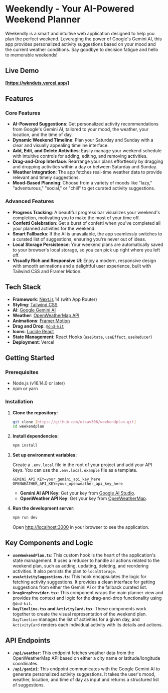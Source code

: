 # Weekendly - Your AI-Powered Weekend Planner

Weekendly is a smart and intuitive web application designed to help you plan the perfect weekend. Leveraging the power of Google's Gemini AI, this app provides personalized activity suggestions based on your mood and the current weather conditions. Say goodbye to decision fatigue and hello to memorable weekends!

## Live Demo

**[https://wknduts.vercel.app/]**

## Features

### Core Features

* **AI-Powered Suggestions**: Get personalized activity recommendations from Google's Gemini AI, tailored to your mood, the weather, your location, and the time of day.
* **Dynamic Weekend Timeline**: Plan your Saturday and Sunday with a clear and visually appealing timeline interface.
* **Add, Edit, and Delete Activities**: Easily manage your weekend schedule with intuitive controls for adding, editing, and removing activities.
* **Drag-and-Drop Interface**: Rearrange your plans effortlessly by dragging and dropping activities within a day or between Saturday and Sunday.
* **Weather Integration**: The app fetches real-time weather data to provide relevant and timely suggestions.
* **Mood-Based Planning**: Choose from a variety of moods like "lazy," "adventurous," "social," or "chill" to get curated activity suggestions.

### Advanced Features

* **Progress Tracking**: A beautiful progress bar visualizes your weekend's completion, motivating you to make the most of your time off.
* **Confetti Celebration**: Get a burst of confetti when you've completed all your planned activities for the weekend.
* **Smart Fallbacks**: If the AI is unavailable, the app seamlessly switches to a curated list of suggestions, ensuring you're never out of ideas.
* **Local Storage Persistence**: Your weekend plans are automatically saved to your browser's local storage, so you can pick up right where you left off.
* **Visually Rich and Responsive UI**: Enjoy a modern, responsive design with smooth animations and a delightful user experience, built with Tailwind CSS and Framer Motion.

## Tech Stack

* **Framework**: [Next.js](https://nextjs.org/) 14 (with App Router)
* **Styling**: [Tailwind CSS](https://tailwindcss.com/)
* **AI**: [Google Gemini AI](https://ai.google.dev/)
* **Weather**: [OpenWeatherMap API](https://openweathermap.org/api)
* **Animations**: [Framer Motion](https://www.framer.com/motion/)
* **Drag and Drop**: [`@dnd-kit`](https://dndkit.com/)
* **Icons**: [Lucide React](https://lucide.dev/)
* **State Management**: React Hooks (`useState`, `useEffect`, `useReducer`)
* **Deployment**: Vercel

## Getting Started

### Prerequisites

* Node.js (v16.14.0 or later)
* npm or yarn

### Installation

1.  **Clone the repository:**
    ```bash
    git clone [https://github.com/utsav306/weekendplan.git]
    cd weekendplan
    ```
2.  **Install dependencies:**
    ```bash
    npm install
    ```
3.  **Set up environment variables:**

    Create a `.env.local` file in the root of your project and add your API keys. You can use the `.env.local.example` file as a template.

    ```env
    GEMINI_API_KEY=your_gemini_api_key_here
    OPENWEATHER_API_KEY=your_openweather_api_key_here
    ```

    * **Gemini AI API Key**: Get your key from [Google AI Studio](https://makersuite.google.com/app/apikey).
    * **OpenWeather API Key**: Get your key from [OpenWeatherMap](https://openweathermap.org/api).

4.  **Run the development server:**
    ```bash
    npm run dev
    ```
    Open [http://localhost:3000](http://localhost:3000) in your browser to see the application.


## Key Components and Logic

* **`useWeekendPlan.ts`**: This custom hook is the heart of the application's state management. It uses a reducer to handle all actions related to the weekend plan, such as adding, updating, deleting, and reordering activities. It also persists the plan to `localStorage`.
* **`useActivitySuggestions.ts`**: This hook encapsulates the logic for fetching activity suggestions. It provides a clean interface for getting suggestions from either the Gemini AI or the fallback curated list.
* **`DragDropProvider.tsx`**: This component wraps the main planner view and provides the context and logic for the drag-and-drop functionality using `@dnd-kit`.
* **`DayTimeline.tsx` and `ActivityCard.tsx`**: These components work together to create the visual representation of the weekend plan. `DayTimeline` manages the list of activities for a given day, and `ActivityCard` renders each individual activity with its details and actions.

## API Endpoints

* **`/api/weather`**: This endpoint fetches weather data from the OpenWeatherMap API based on either a city name or latitude/longitude coordinates.
* **`/api/gemini`**: This endpoint communicates with the Google Gemini AI to generate personalized activity suggestions. It takes the user's mood, weather, location, and time of day as input and returns a structured list of suggestions.


